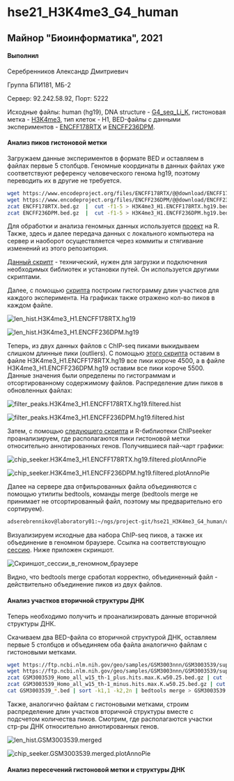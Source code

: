 # hse21_H3K4me3_G4_human

## Майнор "Биоинформатика", 2021

#### Выполнил

Серебренников Александр Дмитриевич

Группа БПИ181, МБ-2

Сервер: 92.242.58.92, Порт: 5222

Исходные файлы: human (hg19), DNA structure - 
[G4_seq_Li_K](https://www.ncbi.nlm.nih.gov/geo/query/acc.cgi?acc=GSM3003539), 
гистоновая метка - [H3K4me3](https://www.encodeproject.org/chip-seq-matrix/?type=Experiment&replicates.library.biosample.donor.organism.scientific_name=Homo%20sapiens&assay_title=Histone%20ChIP-seq&assay_title=Mint-ChIP-seq&status=released),
тип клеток - Н1, BED-файлы с данными экспериментов - 
[ENCFF178RTX](https://www.encodeproject.org/experiments/ENCSR019SQX/) 
и [ENCFF236DPM](https://www.encodeproject.org/experiments/ENCSR003SSR/).

#### Анализ пиков гистоновой метки

Загружаем данные экспериментов в формате BED и оставляем в файлах первые 5 столбцов. 
Геномные координаты в данных файлах уже соответствуют референсу человеческого генома 
hg19, поэтому переводить их в другие не требуется. 

```bash
wget https://www.encodeproject.org/files/ENCFF178RTX/@@download/ENCFF178RTX.bed.gz
wget https://www.encodeproject.org/files/ENCFF236DPM/@@download/ENCFF236DPM.bed.gz
zcat ENCFF178RTX.bed.gz  |  cut -f1-5 > H3K4me3_H1.ENCFF178RTX.hg19.bed
zcat ENCFF236DPM.bed.gz  |  cut -f1-5 > H3K4me3_H1.ENCFF236DPM.hg19.bed
```

Для обработки и анализа геномных данных используется 
[проект](https://github.com/SerebrennikovAlexandr/hse21_H3K4me3_G4_human/tree/main/src) 
на R. Также, здесь и далее передача данных с локального компьютера на сервер и наоборот
осуществляется через коммиты и стягивание изменений из этого репозитория.

[Данный скрипт](https://github.com/SerebrennikovAlexandr/hse21_H3K4me3_G4_human/blob/main/src/lib.R) - технический, 
нужен для загрузки и подключения необходимых библиотек и установки путей. Он используется другими скриптами.

Далее, с помощью [скрипта](https://github.com/SerebrennikovAlexandr/hse21_H3K4me3_G4_human/blob/main/src/len_hist.R)
построим гистограмму длин участков для каждого эксперимента. 
На графиках также отражено кол-во пиков в каждом файле.

![len_hist.H3K4me3_H1.ENCFF178RTX.hg19](https://github.com/SerebrennikovAlexandr/hse21_H3K4me3_G4_human/blob/main/images/len_hist.H3K4me3_H1.ENCFF178RTX.hg19.png)

![len_hist.H3K4me3_H1.ENCFF236DPM.hg19](https://github.com/SerebrennikovAlexandr/hse21_H3K4me3_G4_human/blob/main/images/len_hist.H3K4me3_H1.ENCFF236DPM.hg19.png)

Теперь, из двух данных файлов с ChIP-seq пиками выкидываем слишком длинные пики (outliers). 
С помощью [этого скрипта](https://github.com/SerebrennikovAlexandr/hse21_H3K4me3_G4_human/blob/main/src/filter_peaks.R)
оставим в файле H3K4me3_H1.ENCFF178RTX.hg19 все пики короче 4500, 
а в файле H3K4me3_H1.ENCFF236DPM.hg19 оставим все пики короче 5500. Данные значения
были определены по гистограммам и отсортированному содержимому файлов. 
Распределение длин пиков в обновленных файлах:

![filter_peaks.H3K4me3_H1.ENCFF178RTX.hg19.filtered.hist](https://github.com/SerebrennikovAlexandr/hse21_H3K4me3_G4_human/blob/main/images/filter_peaks.H3K4me3_H1.ENCFF178RTX.hg19.filtered.hist.png)

![filter_peaks.H3K4me3_H1.ENCFF236DPM.hg19.filtered.hist](https://github.com/SerebrennikovAlexandr/hse21_H3K4me3_G4_human/blob/main/images/filter_peaks.H3K4me3_H1.ENCFF236DPM.hg19.filtered.hist.png)

Затем, с помощью [следующего скрипта](https://github.com/SerebrennikovAlexandr/hse21_H3K4me3_G4_human/blob/main/src/chip_seeker.R)
и R-библиотеки ChIPseeker проанализируем, где располагаются пики 
гистоновой метки относительно аннотированных генов. 
Получившиеся пай-чарт графики:

![chip_seeker.H3K4me3_H1.ENCFF178RTX.hg19.filtered.plotAnnoPie](https://github.com/SerebrennikovAlexandr/hse21_H3K4me3_G4_human/blob/main/images/chip_seeker.H3K4me3_H1.ENCFF178RTX.hg19.filtered.plotAnnoPie.png)

![chip_seeker.H3K4me3_H1.ENCFF236DPM.hg19.filtered.plotAnnoPie](https://github.com/SerebrennikovAlexandr/hse21_H3K4me3_G4_human/blob/main/images/chip_seeker.H3K4me3_H1.ENCFF236DPM.hg19.filtered.plotAnnoPie.png)

Далее на сервере два отфильрованных файла объединяются с помощью утилиты bedtools, команды merge 
(bedtools merge не принимает не отсортированный файл, поэтому мы предварительно его сортируем).

```bash
adserebrennikov@laboratory01:~/ngs/project-git/hse21_H3K4me3_G4_human/data$ cat  *.filtered.bed  |   sort -k1,1 -k2,2n   |   bedtools merge   >  H3K4me3_H1.merge.hg19.bed 
```

Визуализируем исходные два набора ChIP-seq пиков, а также их объединение в геномном браузере.
Ссылка на соответствующую [сессию](https://genome.ucsc.edu/s/SerebrennikovAlexandr/minor_bioinformatics). Ниже приложен скриншот.

![Скриншот_сессии_в_геномном_браузере](https://github.com/SerebrennikovAlexandr/hse21_H3K4me3_G4_human/blob/main/screenshots/session1.png)

Видно, что bedtools merge сработал корректно, объединенный файл - действительно объединение пиков из двух файлов.

#### Анализ участков вторичной структуры ДНК

Теперь необходимо получить и проанализировать данные вторичной структуры ДНК.

Скачиваем два BED-файла со вторичной структурой ДНК, оставляем первые 5 столбцов и объединяем оба файла аналогично файлам с гистоновыми метками.

```bash
wget https://ftp.ncbi.nlm.nih.gov/geo/samples/GSM3003nnn/GSM3003539/suppl/GSM3003539_Homo_all_w15_th-1_minus.hits.max.K.w50.25.bed.gz
wget https://ftp.ncbi.nlm.nih.gov/geo/samples/GSM3003nnn/GSM3003539/suppl/GSM3003539_Homo_all_w15_th-1_plus.hits.max.K.w50.25.bed.gz
zcat GSM3003539_Homo_all_w15_th-1_plus.hits.max.K.w50.25.bed.gz | cut -f1-5 > GSM3003539_plus.bed
zcat GSM3003539_Homo_all_w15_th-1_minus.hits.max.K.w50.25.bed.gz | cut -f1-5 > GSM3003539_minus.bed
cat GSM3003539_*.bed | sort -k1,1 -k2,2n | bedtools merge > GSM3003539.merged.bed 
```

Также, аналогично файлам с гистоновыми метками, 
строим распределение длин участков вторичной структуры вместе с
подсчетом количества пиков. Смотрим, где располагаются участки стр-ры ДНК относительно аннотированных генов.

![len_hist.GSM3003539.merged](https://github.com/SerebrennikovAlexandr/hse21_H3K4me3_G4_human/blob/main/images/len_hist.GSM3003539.merged.png)

![chip_seeker.GSM3003539.merged.plotAnnoPie](https://github.com/SerebrennikovAlexandr/hse21_H3K4me3_G4_human/blob/main/images/chip_seeker.GSM3003539.merged.plotAnnoPie.png)

#### Анализ пересечений гистоновой метки и структуры ДНК


